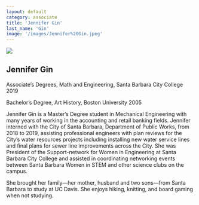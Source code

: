 ```yaml
---
layout: default
category: associate
title: 'Jennifer Gin'
last_name: 'Gin'
image: '/images/Jennifer%20Gin.jpeg'
---
```


<img src="{{ page.image }}">

<h2 class="team-title">Jennifer Gin</h2>
<h4 class="team-position"></h4>

<p>Associate’s Degrees, Math and Engineering, Santa Barbara City College 2019</p>
<p>Bachelor’s Degree, Art History, Boston University 2005</p>
<p>Jennifer Gin is a Master’s Degree student in Mechanical Engineering with many years of working in the accounting and retail banking fields.  Jennifer interned with the City of Santa Barbara, Department of Public Works, from 2018 to 2019, assisting professional engineers with plan reviews for the City’s water resources projects including installing new water service lines and final plans for sewer line improvements across the City.  She was President of the Support-network for Women in Engineering at Santa Barbara City College and assisted in coordinating networking events between Santa Barbara Women in STEM and other science clubs on the campus.</p>
<p>She brought her family—her mother, husband and two sons—from Santa Barbara to study at UC Davis.  She enjoys hiking, knitting, and board gaming when not studying.</p>
<ul class="team-member-other-info"></ul>
